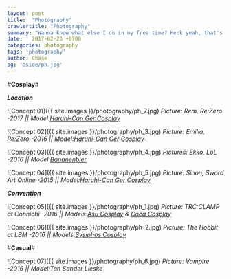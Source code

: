 ```yaml
---
layout: post
title:  "Photography"
crawlertitle: "Photography"
summary: "Wanna know what else I do in my free time? Heck yeah, that's right, Photography! Besides trying to get the best spots at conventions, I also love to travel around and search for nice locations. I mostly shoot cosplayers, but sometimes also some casuals."
date:   2017-02-23 +0700
categories: photography
tags: 'photography'
author: Chase
bg: 'aside/ph.jpg'
---
```


#**Cosplay**#

_**Location**_

![Concept 01]({{ site.images }}/photography/ph_7.jpg)
*Picture: Rem, Re:Zero -2017 || Model:[Haruhi-Can Ger Cosplay](https://www.facebook.com/haruhican/)* 

![Concept 02]({{ site.images }}/photography/ph_3.jpg)
*Picture: Emilia, Re:Zero -2016 || Model:[Haruhi-Can Ger Cosplay](https://www.facebook.com/haruhican/)* 

![Concept 03]({{ site.images }}/photography/ph_4.jpg)
*Pictures: Ekko, LoL -2016 || Model:[Bananenbier](https://www.facebook.com/Bananenbier/?fref=ts)* 

![Concept 04]({{ site.images }}/photography/ph_5.jpg)
*Picture: Sinon, Sword Art Online -2015 || Model:[Haruhi-Can Ger Cosplay](https://www.facebook.com/haruhican/)* 

_**Convention**_

![Concept 05]({{ site.images }}/photography/ph_1.jpg)
*Picture: TRC:CLAMP at Connichi -2016 || Models:[Asu Cosplay](https://www.facebook.com/Asus-Cosplays-1407436276190831/?ref=ts&fref=ts) & [Coca Cosplay](https://www.facebook.com/cocacosplay)*

![Concept 06]({{ site.images }}/photography/ph_2.jpg)
*Picture: The Hobbit at LBM -2016 || Models:[Sysiphos Cosplay](https://www.facebook.com/SisyphosCosplay/?fref=ts)*

#**Casual**#

![Concept 07]({{ site.images }}/photography/ph_6.jpg)
*Picture: Vampire -2016 || Model:Tan Sander Lieske* 



